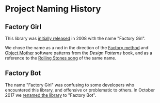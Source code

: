 # Project Naming History

## Factory Girl

This library was [initially released](https://robots.thoughtbot.com/waiting-for-a-factory-girl)
in 2008 with the name "Factory Girl".

We chose the name as a nod in the direction of the [Factory method](https://en.wikipedia.org/wiki/Factory_method_pattern)
and [Object Mother](http://martinfowler.com/bliki/ObjectMother.html) software
patterns from the _Design Patterns_ book, and as a reference to the
[Rolling Stones song](https://www.youtube.com/watch?v=4jKix2DFlnA) of the same
name.

## Factory Bot

The name "Factory Girl" was confusing to some developers who encountered this
library, and offensive or problematic to others. In October 2017 we [renamed the library](https://robots.thoughtbot.com/factory_face)
to "Factory Bot".
